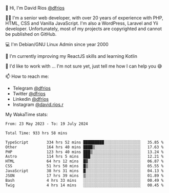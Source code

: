 👋 Hi, I'm David Rios [@dfrios](https://github.com/dfrios)

👨‍💻 I'm a senior web developer, with over 20 years of experience with PHP, HTML, CSS and Vanilla JavaScript. I'm also a WordPress, Laravel and Yii developer. Unfortunately, most of my projects are copyrighted and cannot be published on GitHub.

💻 I'm Debian/GNU Linux Admin since year 2000

🌱 I'm currently improving my ReactJS skills and learning Kotlin

💞️ I'd like to work with ... I'm not sure yet, just tell me how I can help you 😅


📫 How to reach me:
* Telegram [@dfrios](https://t.me/dfrios)
* Twitter [@dfrios](https://twitter.com/dfrios)
* Linkedin [@dfrios](https://linkedin.com/in/dfrios)
* Instagram [@david.rios.r](https://instagram.com/david.rios.r)



My WakaTime stats:
<!--START_SECTION:waka-->

```txt
From: 23 May 2023 - To: 19 July 2024

Total Time: 933 hrs 58 mins

TypeScript        334 hrs 52 mins █████████░░░░░░░░░░░░░░░░   35.85 %
Other             164 hrs 40 mins ████▒░░░░░░░░░░░░░░░░░░░░   17.63 %
PHP               123 hrs 40 mins ███▒░░░░░░░░░░░░░░░░░░░░░   13.24 %
Astro             114 hrs 5 mins  ███░░░░░░░░░░░░░░░░░░░░░░   12.21 %
HTML              64 hrs 12 mins  █▓░░░░░░░░░░░░░░░░░░░░░░░   06.87 %
CSS               51 hrs 50 mins  █▒░░░░░░░░░░░░░░░░░░░░░░░   05.55 %
JavaScript        38 hrs 31 mins  █░░░░░░░░░░░░░░░░░░░░░░░░   04.13 %
JSON              17 hrs 39 mins  ▒░░░░░░░░░░░░░░░░░░░░░░░░   01.89 %
Bash              4 hrs 33 mins   ░░░░░░░░░░░░░░░░░░░░░░░░░   00.49 %
Twig              4 hrs 14 mins   ░░░░░░░░░░░░░░░░░░░░░░░░░   00.45 %
```

<!--END_SECTION:waka-->
